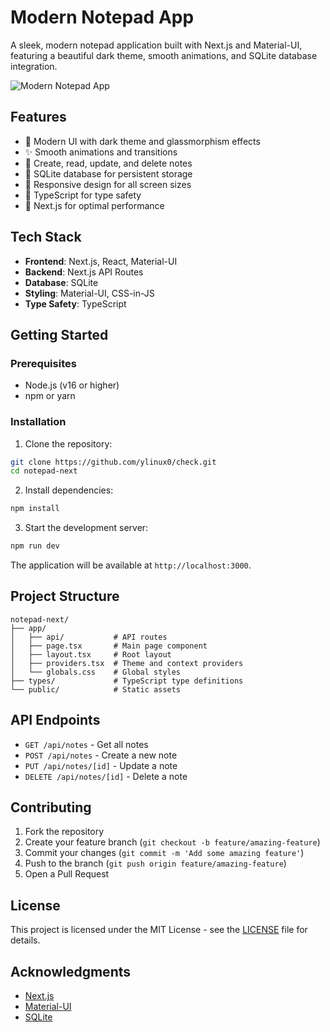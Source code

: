 # Modern Notepad App

A sleek, modern notepad application built with Next.js and Material-UI, featuring a beautiful dark theme, smooth animations, and SQLite database integration.

![Modern Notepad App](screenshot.png)

## Features

- 🎨 Modern UI with dark theme and glassmorphism effects
- ✨ Smooth animations and transitions
- 📝 Create, read, update, and delete notes
- 💾 SQLite database for persistent storage
- 📱 Responsive design for all screen sizes
- 🎯 TypeScript for type safety
- 🚀 Next.js for optimal performance

## Tech Stack

- **Frontend**: Next.js, React, Material-UI
- **Backend**: Next.js API Routes
- **Database**: SQLite
- **Styling**: Material-UI, CSS-in-JS
- **Type Safety**: TypeScript

## Getting Started

### Prerequisites

- Node.js (v16 or higher)
- npm or yarn

### Installation

1. Clone the repository:
```bash
git clone https://github.com/ylinux0/check.git
cd notepad-next
```

2. Install dependencies:
```bash
npm install
```

3. Start the development server:
```bash
npm run dev
```

The application will be available at `http://localhost:3000`.

## Project Structure

```
notepad-next/
├── app/
│   ├── api/           # API routes
│   ├── page.tsx       # Main page component
│   ├── layout.tsx     # Root layout
│   ├── providers.tsx  # Theme and context providers
│   └── globals.css    # Global styles
├── types/             # TypeScript type definitions
└── public/            # Static assets
```

## API Endpoints

- `GET /api/notes` - Get all notes
- `POST /api/notes` - Create a new note
- `PUT /api/notes/[id]` - Update a note
- `DELETE /api/notes/[id]` - Delete a note

## Contributing

1. Fork the repository
2. Create your feature branch (`git checkout -b feature/amazing-feature`)
3. Commit your changes (`git commit -m 'Add some amazing feature'`)
4. Push to the branch (`git push origin feature/amazing-feature`)
5. Open a Pull Request

## License

This project is licensed under the MIT License - see the [LICENSE](LICENSE) file for details.

## Acknowledgments

- [Next.js](https://nextjs.org/)
- [Material-UI](https://mui.com/)
- [SQLite](https://www.sqlite.org/)
